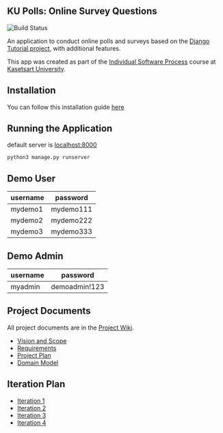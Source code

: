 ## KU Polls: Online Survey Questions 

![Build Status](https://github.com/Thanchida/ku-polls/actions/workflows/ci.yml/badge.svg)


An application to conduct online polls and surveys based
on the [Django Tutorial project](https://docs.djangoproject.com/en/5.1/intro/tutorial01/), with
additional features.

This app was created as part of the [Individual Software Process](
https://cpske.github.io/ISP) course at [Kasetsart University](https://www.ku.ac.th).

## Installation
You can follow this installation guide [here](https://github.com/Thanchida/ku-polls/blob/iteration4/Installation.md)

## Running the Application

default server is [localhost:8000](http://localhost:8000/)
```commandline
python3 manage.py runserver
```

## Demo User
| username  |password|
|-----------|--------|
| mydemo1   |mydemo111|
| mydemo2   |mydemo222|
| mydemo3   |mydemo333|

## Demo Admin
| username  | password      |
|-----------|---------------|
| myadmin   | demoadmin!123 |

## Project Documents

All project documents are in the [Project Wiki](../../wiki/Home).

- [Vision and Scope](https://github.com/Thanchida/ku-polls/wiki/Vision-and-Scope)
- [Requirements](../../wiki/Requirements)
- [Project Plan](../../wiki/Project%20Plan)
- [Domain Model](../../wiki/Domain%20model)

## Iteration Plan
- [Iteration 1](../../wiki/Iteration%201%20Plan)
- [Iteration 2](../../wiki/Iteration%202%20Plan)
- [Iteration 3](../../wiki/Iteration%203%20Plan)
- [Iteration 4](../../wiki/Iteration%204%20Plan)